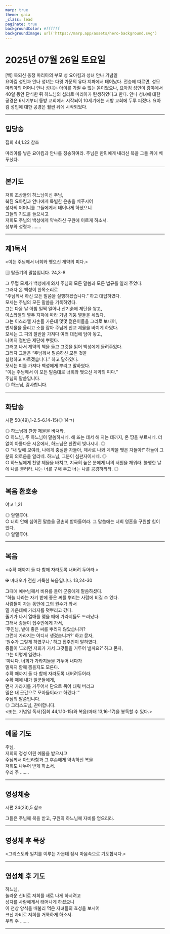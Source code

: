 ```yaml
---
marp: true
theme: gaia
_class: lead
paginate: true
backgroundColor: #ffffff
backgroundImage: url('https://marp.app/assets/hero-background.svg')
---
```


# 2025년 07월 26일 토요일

[백] 복되신 동정 마리아의 부모 성 요아킴과 성녀 안나 기념일  
요아킴 성인과 안나 성녀는 다윗 가문의 유다 지파에서 태어났다. 전승에 따르면, 성모 마리아의 어머니 안나 성녀는 아이를 가질 수 없는 몸이었으나, 요아킴 성인이 광야에서 40일 동안 단식한 뒤 하느님의 섭리로 마리아가 탄생하였다고 한다. 안나 성녀에 대한 공경은 6세기부터 동방 교회에서 시작되어 10세기에는 서방 교회에 두루 퍼졌다. 요아킴 성인에 대한 공경은 훨씬 뒤에 시작되었다.




---

## 입당송

집회 44,1.22 참조

마리아를 낳은 요아킴과 안나를 칭송하여라. 주님은 만민에게 내리신 복을 그들 위에 베푸셨다.  
  


---

## 본기도

저희 조상들의 하느님이신 주님,  
복된 요아킴과 안나에게 특별한 은총을 베푸시어  
성자의 어머니를 그들에게서 태어나게 하셨으니  
그들의 기도를 들으시고  
저희도 주님의 백성에게 약속하신 구원에 이르게 하소서.  
성부와 성령과 …….  
  


---

## 제1독서

<이는 주님께서 너희와 맺으신 계약의 피다.>

▥ 탈출기의 말씀입니다. 24,3-8

그 무렵 모세가 백성에게 와서 주님의 모든 말씀과 모든 법규를 일러 주었다.  
그러자 온 백성이 한목소리로  
“주님께서 하신 모든 말씀을 실행하겠습니다.” 하고 대답하였다.  
모세는 주님의 모든 말씀을 기록하였다.  
그는 다음 날 아침 일찍 일어나 산기슭에 제단을 쌓고,  
이스라엘의 열두 지파에 따라 기념 기둥 열둘을 세웠다.  
그는 이스라엘 자손들 가운데 몇몇 젊은이들을 그리로 보내어,  
번제물을 올리고 소를 잡아 주님께 친교 제물을 바치게 하였다.  
모세는 그 피의 절반을 가져다 여러 대접에 담아 놓고,  
나머지 절반은 제단에 뿌렸다.  
그러고 나서 계약의 책을 들고 그것을 읽어 백성에게 들려주었다.  
그러자 그들은 “주님께서 말씀하신 모든 것을  
실행하고 따르겠습니다.” 하고 말하였다.  
모세는 피를 가져다 백성에게 뿌리고 말하였다.  
“이는 주님께서 이 모든 말씀대로 너희와 맺으신 계약의 피다.”  
주님의 말씀입니다.  
◎ 하느님, 감사합니다.  
  


---

## 화답송

시편 50(49),1-2.5-6.14-15(◎ 14ㄱ)

◎ 하느님께 찬양 제물을 바쳐라.  
○ 하느님, 주 하느님이 말씀하시네. 해 뜨는 데서 해 지는 데까지, 온 땅을 부르시네. 더없이 아름다운 시온에서, 하느님은 찬란히 빛나시네. ◎  
○ “내 앞에 모여라, 나에게 충실한 자들아, 제사로 나와 계약을 맺은 자들아!” 하늘이 그분의 의로움을 알리네. 하느님, 그분이 심판자이시네. ◎  
○ 하느님에게 찬양 제물을 바치고, 지극히 높은 분에게 너의 서원을 채워라. 불행한 날에 나를 불러라. 나는 너를 구해 주고 너는 나를 공경하리라. ◎  
  


---

## 복음 환호송

야고 1,21

◎ 알렐루야.  
○ 너희 안에 심어진 말씀을 공손히 받아들여라. 그 말씀에는 너희 영혼을 구원할 힘이 있다.  
◎ 알렐루야.  
  


---

## 복음

<수확 때까지 둘 다 함께 자라도록 내버려 두어라.>

✠ 마태오가 전한 거룩한 복음입니다. 13,24-30

그때에 예수님께서 비유를 들어 군중에게 말씀하셨다.  
“하늘 나라는 자기 밭에 좋은 씨를 뿌리는 사람에 비길 수 있다.  
사람들이 자는 동안에 그의 원수가 와서  
밀 가운데에 가라지를 덧뿌리고 갔다.  
줄기가 나서 열매를 맺을 때에 가라지들도 드러났다.  
그래서 종들이 집주인에게 가서,  
‘주인님, 밭에 좋은 씨를 뿌리지 않았습니까?  
그런데 가라지는 어디서 생겼습니까?’ 하고 묻자,  
‘원수가 그렇게 하였구나.’ 하고 집주인이 말하였다.  
종들이 ‘그러면 저희가 가서 그것들을 거두어 낼까요?’ 하고 묻자,  
그는 이렇게 일렀다.  
‘아니다. 너희가 가라지들을 거두어 내다가  
밀까지 함께 뽑을지도 모른다.  
수확 때까지 둘 다 함께 자라도록 내버려두어라.  
수확 때에 내가 일꾼들에게,  
먼저 가라지를 거두어서 단으로 묶어 태워 버리고  
밀은 내 곳간으로 모아들이라고 하겠다.’”  
주님의 말씀입니다.  
◎ 그리스도님, 찬미합니다.  
<또는, 기념일 독서(집회 44,1.10-15)와 복음(마태 13,16-17)을 봉독할 수 있다.>  
  


---

## 예물 기도

주님,  
저희의 정성 어린 예물을 받으시고  
주님께서 아브라함과 그 후손에게 약속하신 복을  
저희도 나누어 받게 하소서.  
우리 주 …….  
  


---

## 영성체송

시편 24(23),5 참조

그들은 주님께 복을 받고, 구원의 하느님께 자비를 얻으리라.  
  


---

## 영성체 후 묵상

<그리스도와 일치를 이루는 가운데 잠시 마음속으로 기도합시다.>  


---

## 영성체 후 기도

하느님,  
놀라운 신비로 저희를 새로 나게 하시려고  
성자를 사람에게서 태어나게 하셨으니  
이 천상 양식을 배불리 먹은 자녀들의 효성을 보시어  
크신 자비로 저희를 거룩하게 하소서.  
우리 주 …….  
  


---
